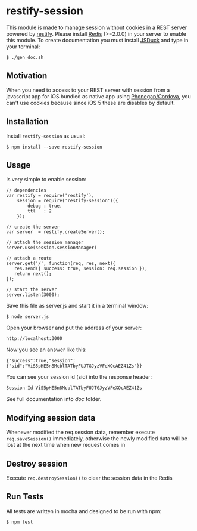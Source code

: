 # restify-session

This module is made to manage session without cookies in a REST server powered by [restify](1).
Please install [Redis](2) (>=2.0.0) in your server to enable this module.
To create documentation you must install [JSDuck](https://github.com/senchalabs/jsduck) and type in your terminal:

    $ ./gen_doc.sh

## Motivation

When you need to access to your REST server with session from a javascript app for iOS bundled as native app using [Phonegap/Cordova](3), you can't use cookies because since iOS 5 these are disables by default.

## Installation

Install `restify-session` as usual:

    $ npm install --save restify-session

## Usage

Is very simple to enable session:

    // dependencies
    var restify = require('restify'),
        session = require('restify-session')({
            debug : true,
            ttl   : 2
        });

    // create the server
    var server  = restify.createServer();

    // attach the session manager
    server.use(session.sessionManager)

    // attach a route
    server.get('/', function(req, res, next){
       res.send({ success: true, session: req.session });
       return next();
    });

    // start the server
    server.listen(3000);

Save this file as server.js and start it in a terminal window:

    $ node server.js

Open your browser and put the address of your server:

    http://localhost:3000

Now you see an answer like this:

    {"success":true,"session":{"sid":"ViS5pHE5n8McblTATbyFUJTGJyzVFeXOcAEZ41Zs"}}

You can see your session id (sid) into the response header:

    Session-Id ViS5pHE5n8McblTATbyFUJTGJyzVFeXOcAEZ41Zs

See full documentation into _doc_ folder.

## Modifying session data
Whenever modified the req.session data, remember execute `req.saveSession()` immediately, otherwise the newly modified data will be lost at the next time when new request comes in

## Destroy session
Execute `req.destroySession()` to clear the session data in the Redis

## Run Tests

All tests are written in mocha and designed to be run with npm:

    $ npm test


[1]: https://www.npmjs.org/package/restify
[2]: http://redis.io
[3]: https://www.npmjs.org/package/phonegap
